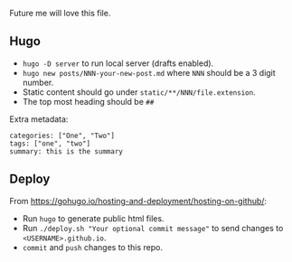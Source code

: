 Future me will love this file.

## Hugo

- `hugo -D server` to run local server (drafts enabled).
- `hugo new posts/NNN-your-new-post.md` where `NNN` should be a 3 digit number. 
- Static content should go under `static/**/NNN/file.extension`. 
- The top most heading should be `##`

Extra metadata:

```
categories: ["One", "Two"]
tags: ["one", "two"]
summary: this is the summary
```

## Deploy

From https://gohugo.io/hosting-and-deployment/hosting-on-github/:

- Run `hugo` to generate public html files.
- Run `./deploy.sh "Your optional commit message"` to send changes to `<USERNAME>.github.io`. 
- `commit` and `push` changes to this repo.

